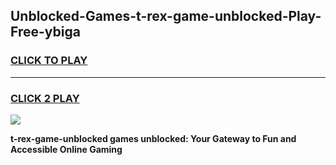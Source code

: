 
## Unblocked-Games-t-rex-game-unblocked-Play-Free-ybiga
<h3>
<a href="https://premium76.site?title=t-rex-game-unblocked&ref=10A">CLICK TO PLAY</a></h3>
<hr>

<h3>
<a href="https://premium76.site?title=t-rex-game-unblocked&ref=10A">CLICK 2 PLAY</a>
  
</h3>

<a href="https://premium76.site?title=t-rex-game-unblocked&ref=10A"><img src="https://clearcache.store/games.png"></a>


**t-rex-game-unblocked games unblocked: Your Gateway to Fun and Accessible Online Gaming**
